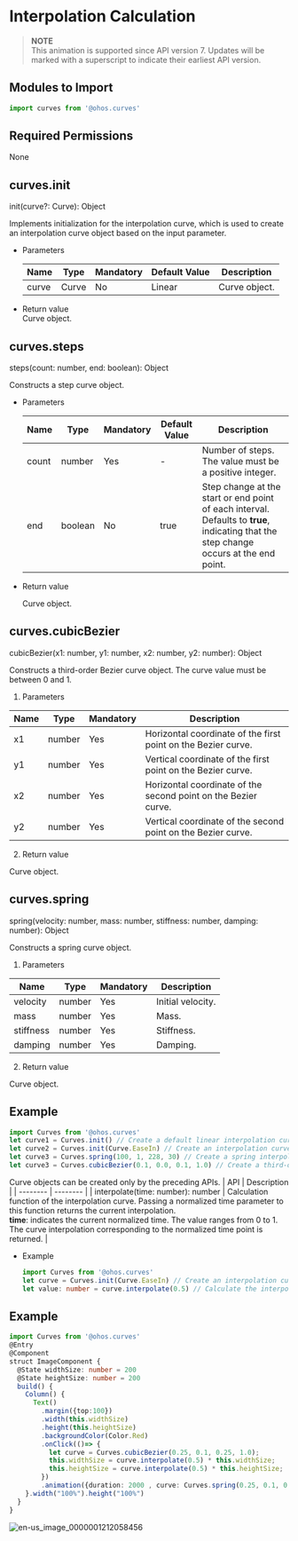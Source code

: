# Interpolation Calculation


> **NOTE**<br>
> This animation is supported since API version 7. Updates will be marked with a superscript to indicate their earliest API version.

## Modules to Import

```ts
import curves from '@ohos.curves'
```

## Required Permissions

None

## curves.init

init(curve?: Curve): Object

Implements initialization for the interpolation curve, which is used to create an interpolation curve object based on the input parameter.

- Parameters

  | Name | Type | Mandatory | Default Value | Description |
  | -------- | -------- | -------- | -------- | -------- |
  | curve | Curve | No | Linear | Curve object. |

- Return value<br>
  Curve object.

## curves.steps

steps(count: number, end: boolean): Object

Constructs a step curve object.

- Parameters

  | Name | Type | Mandatory | Default Value | Description |
  | -------- | -------- | -------- | -------- | -------- |
  | count | number | Yes | - | Number of steps. The value must be a positive integer. |
  | end | boolean | No | true | Step change at the start or end point of each interval. Defaults to **true**, indicating that the step change occurs at the end point. |

- Return value
  
  Curve object.

## curves.cubicBezier

cubicBezier(x1: number, y1: number, x2: number, y2: number): Object

Constructs a third-order Bezier curve object. The curve value must be between 0 and 1.

1. Parameters

  | Name | Type   | Mandatory | Description                                                    |
  | ---- | ------ | --------- | -------------------------------------------------------------- |
  | x1   | number | Yes       | Horizontal coordinate of the first point on the Bezier curve.  |
  | y1   | number | Yes       | Vertical coordinate of the first point on the Bezier curve.    |
  | x2   | number | Yes       | Horizontal coordinate of the second point on the Bezier curve. |
  | y2   | number | Yes       | Vertical coordinate of the second point on the Bezier curve.   |

2. Return value
  
  Curve object.

## curves.spring

spring(velocity: number, mass: number, stiffness: number, damping: number): Object

Constructs a spring curve object.

1. Parameters

  | Name      | Type   | Mandatory | Description       |
  | --------- | ------ | --------- | ----------------- |
  | velocity  | number | Yes       | Initial velocity. |
  | mass      | number | Yes       | Mass.             |
  | stiffness | number | Yes       | Stiffness.        |
  | damping   | number | Yes       | Damping.          |

2. Return value
  
  Curve object.

## Example

```ts
import Curves from '@ohos.curves'
let curve1 = Curves.init() // Create a default linear interpolation curve.
let curve2 = Curves.init(Curve.EaseIn) // Create an interpolation curve which is slow and then fast by default.
let curve3 = Curves.spring(100, 1, 228, 30) // Create a spring interpolation curve.
let curve3 = Curves.cubicBezier(0.1, 0.0, 0.1, 1.0) // Create a third-order Bezier curve.
```

Curve objects can be created only by the preceding APIs.
| API | Description |
| -------- | -------- |
| interpolate(time: number): number | Calculation function of the interpolation curve. Passing a normalized time parameter to this function returns the current interpolation.<br/>**time**: indicates the current normalized time. The value ranges from 0 to 1.<br/>The curve interpolation corresponding to the normalized time point is returned. |

- Example
  
  ```ts
  import Curves from '@ohos.curves'
  let curve = Curves.init(Curve.EaseIn) // Create an interpolation curve which is slow and then fast by default.
  let value: number = curve.interpolate(0.5) // Calculate the interpolation for half of the time.
  ```

## Example

```ts
import Curves from '@ohos.curves'
@Entry
@Component
struct ImageComponent {
  @State widthSize: number = 200
  @State heightSize: number = 200
  build() {
    Column() {
      Text()
        .margin({top:100})
        .width(this.widthSize)
        .height(this.heightSize)
        .backgroundColor(Color.Red)
        .onClick(()=> {
          let curve = Curves.cubicBezier(0.25, 0.1, 0.25, 1.0);
          this.widthSize = curve.interpolate(0.5) * this.widthSize;
          this.heightSize = curve.interpolate(0.5) * this.heightSize;
        })
        .animation({duration: 2000 , curve: Curves.spring(0.25, 0.1, 0.25, 1.0)})
    }.width("100%").height("100%")
  }
}
```

![en-us_image_0000001212058456](figures/en-us_image_0000001212058456.gif)